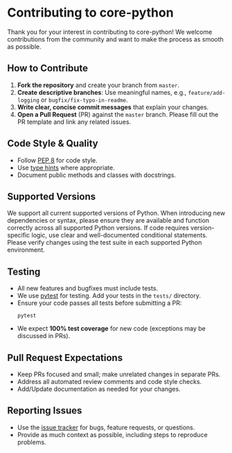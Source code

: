 # Contributing to core-python

Thank you for your interest in contributing to core-python! We welcome contributions from the community and want to make the process as smooth as possible.

## How to Contribute

1. **Fork the repository** and create your branch from `master`.
2. **Create descriptive branches**: Use meaningful names, e.g., `feature/add-logging` or `bugfix/fix-typo-in-readme`.
3. **Write clear, concise commit messages** that explain your changes.
4. **Open a Pull Request** (PR) against the `master` branch. Please fill out the PR template and link any related issues.

## Code Style & Quality

- Follow [PEP 8](https://www.python.org/dev/peps/pep-0008/) for code style.
- Use [type hints](https://docs.python.org/3/library/typing.html) where appropriate.
- Document public methods and classes with docstrings.

## Supported Versions

We support all current supported versions of Python. When introducing new dependencies or syntax, please ensure they are available and function correctly across all supported Python versions. 
If code requires version-specific logic, use clear and well-documented conditional statements. Please verify changes using the test suite in each supported Python environment.


## Testing

- All new features and bugfixes must include tests.
- We use [pytest](https://docs.pytest.org/) for testing. Add your tests in the `tests/` directory.
- Ensure your code passes all tests before submitting a PR:
  ```
  pytest
  ```
- We expect **100% test coverage** for new code (exceptions may be discussed in PRs).

## Pull Request Expectations

- Keep PRs focused and small; make unrelated changes in separate PRs.
- Address all automated review comments and code style checks.
- Add/Update documentation as needed for your changes.

## Reporting Issues

- Use the [issue tracker](https://github.com/part-os/core-python/issues) for bugs, feature requests, or questions.
- Provide as much context as possible, including steps to reproduce problems.
